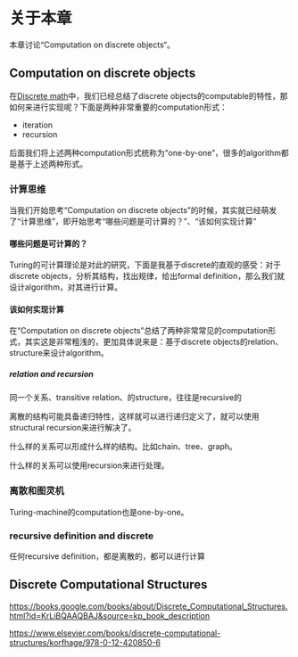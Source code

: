 # 关于本章

本章讨论“Computation on discrete objects“。

## Computation on discrete objects

在[Discrete math](./What-is-discrete-math/Discrete-math.md)中，我们已经总结了discrete objects的computable的特性，那如何来进行实现呢？下面是两种非常重要的computation形式：

- iteration
- recursion

后面我们将上述两种computation形式统称为“one-by-one”，很多的algorithm都是基于上述两种形式。

### 计算思维

当我们开始思考“Computation on discrete objects”的时候，其实就已经萌发了“计算思维”，即开始思考“哪些问题是可计算的？”、“该如何实现计算”

#### 哪些问题是可计算的？

Turing的可计算理论是对此的研究，下面是我基于discrete的直观的感受：对于discrete objects，分析其结构，找出规律，给出formal definition，那么我们就设计algorithm，对其进行计算。

#### 该如何实现计算

在“Computation on discrete objects”总结了两种非常常见的computation形式，其实这是非常粗浅的，更加具体说来是：基于discrete objects的relation、structure来设计algorithm。



##### relation and recursion

同一个关系、transitive relation、的structure，往往是recursive的

离散的结构可能具备递归特性，这样就可以进行递归定义了，就可以使用structural recursion来进行解决了。



什么样的关系可以形成什么样的结构。比如chain、tree、graph。

什么样的关系可以使用recursion来进行处理。







### 离散和图灵机

Turing-machine的computation也是one-by-one。



### recursive definition and discrete

任何recursive definition，都是离散的，都可以进行计算





## Discrete Computational Structures

https://books.google.com/books/about/Discrete_Computational_Structures.html?id=KrLiBQAAQBAJ&source=kp_book_description

https://www.elsevier.com/books/discrete-computational-structures/korfhage/978-0-12-420850-6

